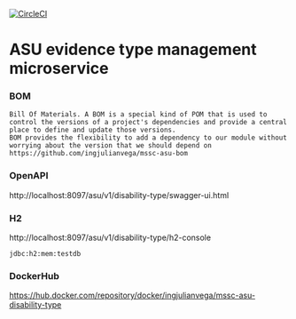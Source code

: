 [![CircleCI](https://circleci.com/gh/ingjulianvega/mssc-asu-disability-type.svg?style=svg)](https://circleci.com/gh/ingjulianvega/mssc-asu-disability-type)

# ASU evidence type management microservice

### BOM

```
Bill Of Materials. A BOM is a special kind of POM that is used to control the versions of a project's dependencies and provide a central place to define and update those versions. 
BOM provides the flexibility to add a dependency to our module without worrying about the version that we should depend on
https://github.com/ingjulianvega/mssc-asu-bom
```

### OpenAPI

http://localhost:8097/asu/v1/disability-type/swagger-ui.html

### H2

http://localhost:8097/asu/v1/disability-type/h2-console

```
jdbc:h2:mem:testdb
```

### DockerHub

https://hub.docker.com/repository/docker/ingjulianvega/mssc-asu-disability-type
